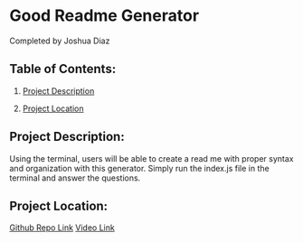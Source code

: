 # Good Readme Generator

Completed by Joshua Diaz

## Table of Contents: 

1. [Project Description](#project-description)

2. [Project Location](#project-location)


## Project Description:

Using the terminal, users will be able to create a read me with proper syntax and organization with this generator. Simply run the index.js file in the terminal and answer the questions.


## Project Location:

[Github Repo Link](https://github.com/Jdiaz240/readMe_generator_JD)
[Video Link](https://drive.google.com/file/d/1-WrmMz9Ll66ThLVecGOlqDofV8l8uiII/view)